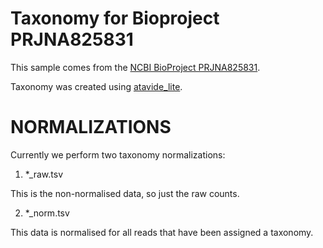 # Taxonomy for Bioproject PRJNA825831

This sample comes from the [NCBI BioProject PRJNA825831](https://www.ncbi.nlm.nih.gov/bioproject/?term=PRJNA825831).

Taxonomy was created using [atavide_lite](https://github.com/linsalrob/atavide_lite).



# NORMALIZATIONS

Currently we perform two taxonomy normalizations:

1. *_raw.tsv

This is the non-normalised data, so just the raw counts. 

2. *_norm.tsv

This data is normalised for all reads that have been assigned a taxonomy.

